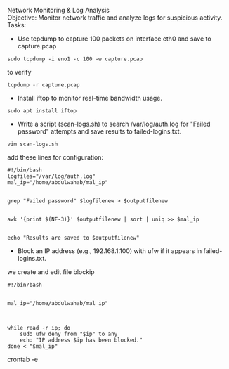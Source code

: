 Network Monitoring & Log Analysis  
Objective: Monitor network traffic and analyze logs for suspicious activity.  
Tasks:

- Use tcpdump to capture 100 packets on interface eth0 and save to capture.pcap

```
sudo tcpdump -i eno1 -c 100 -w capture.pcap
```

to verify
```
tcpdump -r capture.pcap
```



- Install iftop to monitor real-time bandwidth usage.
```
sudo apt install iftop
```



- Write a script (scan-logs.sh) to search /var/log/auth.log for "Failed password" attempts and save results to failed-logins.txt.

```
vim scan-logs.sh
```

add these lines for configuration:
```
#!/bin/bash
logfiles="/var/log/auth.log"
mal_ip="/home/abdulwahab/mal_ip"


grep "Failed password" $logfilenew > $outputfilenew


awk '{print $(NF-3)}' $outputfilenew | sort | uniq >> $mal_ip


echo "Results are saved to $outputfilenew"

```




- Block an IP address (e.g., 192.168.1.100) with ufw if it appears in failed-logins.txt.


we create and edit file blockip
```
#!/bin/bash


mal_ip="/home/abdulwahab/mal_ip"



while read -r ip; do
    sudo ufw deny from "$ip" to any
    echo "IP address $ip has been blocked."
done < "$mal_ip"

```


crontab -e
